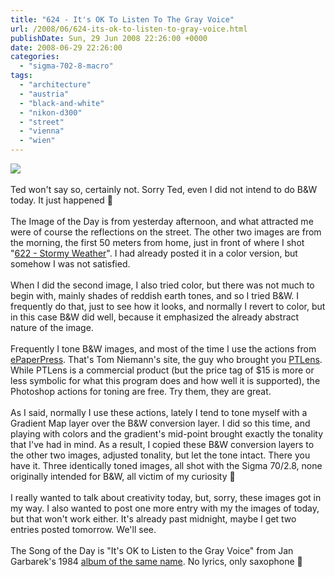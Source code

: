 ```yaml
---
title: "624 - It's OK To Listen To The Gray Voice"
url: /2008/06/624-its-ok-to-listen-to-gray-voice.html
publishDate: Sun, 29 Jun 2008 22:26:00 +0000
date: 2008-06-29 22:26:00
categories: 
  - "sigma-702-8-macro"
tags: 
  - "architecture"
  - "austria"
  - "black-and-white"
  - "nikon-d300"
  - "street"
  - "vienna"
  - "wien"
---
```

<a href="https://d25zfm9zpd7gm5.cloudfront.net/1200x1200/2008/20080628_184503_ps.jpg" target="_blank"><img src="https://d25zfm9zpd7gm5.cloudfront.net/0600x0600/2008/20080628_184503_ps.jpg"/></a><br/><br/>Ted won't say so, certainly not. Sorry Ted, even I did not intend to do B&amp;W today. It just happened 🙂<br/><br/><a href="https://d25zfm9zpd7gm5.cloudfront.net/1200x1200/2008/20080628_091106_ps_bw.jpg" target="_blank"><img alt="" border="0" src="https://d25zfm9zpd7gm5.cloudfront.net/0150x0150/2008/20080628_091106_ps_bw.jpg" style="margin: 0pt 0px 0pt 10px; float: right;"/></a> The Image of the Day is from yesterday afternoon, and what attracted me were of course the reflections on the street. The other two images are from the morning, the first 50 meters from home, just in front of where I shot "<a href="/2008/06/622-stormy-weather.html" target="_blank">622 - Stormy Weather</a>". I had already posted it in a color version, but somehow I was not satisfied. <br/><br/><a href="https://d25zfm9zpd7gm5.cloudfront.net/1200x1200/2008/20080628_092407_ps.jpg" target="_blank"><img alt="" border="0" src="https://d25zfm9zpd7gm5.cloudfront.net/0150x0150/2008/20080628_092407_ps.jpg" style="margin: 0pt 10px 0pt 0px; float: left;"/></a> When I did the second image, I also tried color, but there was not much to begin with, mainly shades of reddish earth tones, and so I tried B&amp;W. I frequently do that, just to see how it looks, and normally I revert to color, but in this case B&amp;W did well, because it emphasized the already abstract nature of the image.<br/><br/>Frequently I tone B&amp;W images, and most of the time I use the actions from <a href="http://epaperpress.com/psphoto/index.html" target="_blank">ePaperPress</a>. That's Tom Niemann's site, the guy who brought you <a href="http://epaperpress.com/ptlens/index.html" target="_blank">PTLens</a>. While PTLens is a commercial product (but the price tag of $15 is more or less symbolic for what this program does and how well it is supported), the Photoshop actions for toning are free. Try them, they are great.<br/><br/>As I said, normally I use these actions, lately I tend to tone myself with a Gradient Map layer over the B&amp;W conversion layer. I did so this time, and playing with colors and the gradient's mid-point brought exactly the tonality that I've had in mind. As a result, I copied these B&amp;W conversion layers to the other two images, adjusted tonality, but let the tone intact. There you have it. Three identically toned images, all shot with the Sigma 70/2.8, none originally intended for B&amp;W, all victim of my curiosity 🙂<br/><br/>I really wanted to talk about creativity today, but, sorry, these images got in my way. I also wanted to post one more entry with my the images of today, but that won't work either. It's already past midnight, maybe I get two entries posted tomorrow. We'll see.<br/><br/>The Song of the Day is "It's OK to Listen to the Gray Voice" from Jan Garbarek's 1984 <a href="http://www.amazon.com/Its-OK-Listen-Gray-Voice/dp/B0000031T6" target="_blank">album of the same name</a>. No lyrics, only saxophone 🙂
